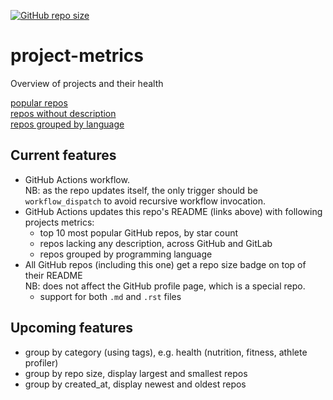 [![GitHub repo size](https://img.shields.io/github/repo-size/TheNewThinkTank/project-metrics?style=flat&logo=github&logoColor=whitesmoke&label=Repo%20Size)](https://github.com/TheNewThinkTank/project-metrics/archive/refs/heads/main.zip)
# project-metrics
Overview of projects and their health

[popular repos](query-results/popular_repos.md)<br>
[repos without description](query-results/repos_wo_desc.md)<br>
[repos grouped by language](query-results/group_by_lang.md)

## Current features
- GitHub Actions workflow.<br>NB: as the repo updates itself, the only trigger should be `workflow_dispatch` to avoid recursive workflow invocation.
- GitHub Actions updates this repo's README (links above) with following projects metrics:
  - top 10 most popular GitHub repos, by star count
  - repos lacking any description, across GitHub and GitLab
  - repos grouped by programming language
- All GitHub repos (including this one) get a repo size badge on top of their README<br>
  NB: does not affect the GitHub profile page, which is a special repo.
  - support for both `.md` and `.rst` files

## Upcoming features
- group by category (using tags), e.g. health (nutrition, fitness, athlete profiler)
- group by repo size, display largest and smallest repos
- group by created_at, display newest and oldest repos
